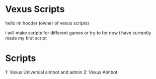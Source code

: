 # Vexus Scripts


hello im hooder (owner of vexus scripts)

i will make scripts for different games or try to for  now i have currently made my first script

# Scripts

1: Vexus Universial aimbot and admin
2: Vexus Aimbot
